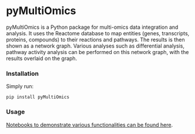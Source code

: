 # pyMultiOmics

pyMultiOmics is a Python package for multi-omics data integration and analysis. 
It uses the Reactome database to map entities (genes, transcripts, proteins, compounds) to
their reactions and pathways. The results is then shown as a network graph. Various analyses such as
differential analysis, pathway activity analysis can be performed on this network graph, with the results 
overlaid on the graph.

### Installation

Simply run:
```
pip install pyMultiOmics
```

### Usage

[Notebooks to demonstrate various functionalities can be found here](https://github.com/glasgowcompbio/pyMultiOmics/blob/main/notebooks).
